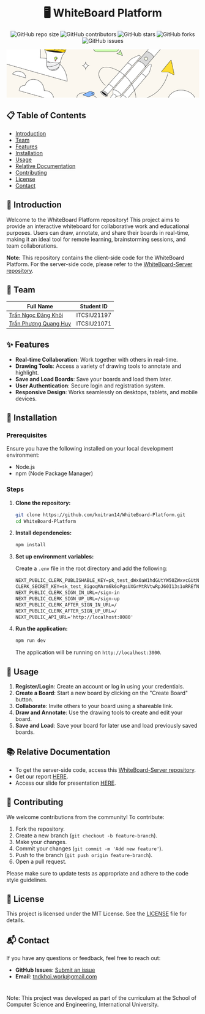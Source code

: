 <div align="center">

# 🖥️ WhiteBoard Platform 

![GitHub repo size](https://img.shields.io/github/repo-size/koitran14/WhiteBoard-Platform)
![GitHub contributors](https://img.shields.io/github/contributors/koitran14/WhiteBoard-Platform)
![GitHub stars](https://img.shields.io/github/stars/koitran14/WhiteBoard-Platform?style=social)
![GitHub forks](https://img.shields.io/github/forks/koitran14/WhiteBoard-Platform?style=social)
![GitHub issues](https://img.shields.io/github/issues/koitran14/WhiteBoard-Platform)

![Project Banner](https://github.com/koitran14/WhiteBoard-Platform/blob/main/public/thumbnail.png?text=Algorithm+Visualizer)

</div>


## 📋 Table of Contents

- [Introduction](#-introduction)
- [Team](#-team)
- [Features](#-features)
- [Installation](#-installation)
- [Usage](#-usage)
- [Relative Documentation](#-relative-documentation)
- [Contributing](#-contributing)
- [License](#-license)
- [Contact](#-contact)

## 📝 Introduction

Welcome to the WhiteBoard Platform repository! This project aims to provide an interactive whiteboard for collaborative work and educational purposes. Users can draw, annotate, and share their boards in real-time, making it an ideal tool for remote learning, brainstorming sessions, and team collaborations.

**Note:** This repository contains the client-side code for the WhiteBoard Platform. For the server-side code, please refer to the [WhiteBoard-Server repository](https://github.com/koitran14/WhiteBoard-Server).

## 👥 Team

| Full Name                                 | Student ID    |
|-------------------------------------------|---------------|
| [Trần Ngọc Đăng Khôi](https://github.com/koitran14) | ITCSIU21197   |
| [Trần Phương Quang Huy](https://github.com/KengG1M)                     | ITCSIU21071   |

## ✨ Features

- **Real-time Collaboration**: Work together with others in real-time.
- **Drawing Tools**: Access a variety of drawing tools to annotate and highlight.
- **Save and Load Boards**: Save your boards and load them later.
- **User Authentication**: Secure login and registration system.
- **Responsive Design**: Works seamlessly on desktops, tablets, and mobile devices.

## 🚀 Installation

### Prerequisites

Ensure you have the following installed on your local development environment:

- Node.js
- npm (Node Package Manager)

### Steps

1. **Clone the repository:**

    ```bash
    git clone https://github.com/koitran14/WhiteBoard-Platform.git
    cd WhiteBoard-Platform
    ```

2. **Install dependencies:**

    ```bash
    npm install
    ```

3. **Set up environment variables:**

    Create a `.env` file in the root directory and add the following:

    ```plaintext
    NEXT_PUBLIC_CLERK_PUBLISHABLE_KEY=pk_test_dWx0aW1hdGUtYW50ZWxvcGUtNzIuY2xlcmsuYWNjb3VudHMuZGV2JA
    CLERK_SECRET_KEY=sk_test_8igoqMArm6k6oPgsUXGrMtRVtwRpJ60I13s1oRREfN
    NEXT_PUBLIC_CLERK_SIGN_IN_URL=/sign-in
    NEXT_PUBLIC_CLERK_SIGN_UP_URL=/sign-up
    NEXT_PUBLIC_CLERK_AFTER_SIGN_IN_URL=/
    NEXT_PUBLIC_CLERK_AFTER_SIGN_UP_URL=/
    NEXT_PUBLIC_API_URL='http://localhost:8080'
    ```

4. **Run the application:**

    ```bash
    npm run dev
    ```

    The application will be running on `http://localhost:3000`.

## 📖 Usage

1. **Register/Login**: Create an account or log in using your credentials.
2. **Create a Board**: Start a new board by clicking on the "Create Board" button.
3. **Collaborate**: Invite others to your board using a shareable link.
4. **Draw and Annotate**: Use the drawing tools to create and edit your board.
5. **Save and Load**: Save your board for later use and load previously saved boards.

## 📚 Relative Documentation

- To get the server-side code, access this [WhiteBoard-Server repository](https://github.com/koitran14/WhiteBoard-Server).
- Get our report [HERE](https://github.com/koitran14/WhiteBoard-Platform/blob/main/Final%20Report%20-%20Group%20Upin%26Ipin.pdf).
- Access our slide for presentation [HERE](https://www.canva.com/design/DAGIH0bpqp0/d5g7_Gf8aCOMUQ-QjNwDYg/edit?utm_content=DAGIH0bpqp0&utm_campaign=designshare&utm_medium=link2&utm_source=sharebutton).

## 🤝 Contributing

We welcome contributions from the community! To contribute:

1. Fork the repository.
2. Create a new branch (`git checkout -b feature-branch`).
3. Make your changes.
4. Commit your changes (`git commit -m 'Add new feature'`).
5. Push to the branch (`git push origin feature-branch`).
6. Open a pull request.

Please make sure to update tests as appropriate and adhere to the code style guidelines.

## 📄 License

This project is licensed under the MIT License. See the [LICENSE](https://github.com/koitran14/WhiteBoard-Platform/blob/main/LICENSE) file for details.

## 📬 Contact

If you have any questions or feedback, feel free to reach out:

- **GitHub Issues**: [Submit an issue](https://github.com/koitran14/WhiteBoard-Platform/issues)
- **Email**: tndkhoi.work@gmail.com


#
Note: This project was developed as part of the curriculum at the School of Computer Science and Engineering, International University.
